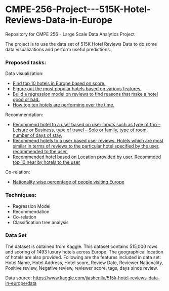 # CMPE-256-Project---515K-Hotel-Reviews-Data-in-Europe
Repository for CMPE 256 - Large Scale Data Analytics Project

The project is to use the data set of 515K Hotel Reviews Data to do some data visualizations and perform useful predictions.

### Proposed tasks:
Data visualization:
*	[Find top 10 hotels in Europe based on score.](https://github.com/aashi-tiwari/CMPE-256-Project---515K-Hotel-Reviews-Data-in-Europe/blob/master/Visualization/Top10HotelsInEuropeBasedOnScore.ipynb)
* [Figure out the most popular hotels based on various features.](https://github.com/aashi-tiwari/CMPE-256-Project---515K-Hotel-Reviews-Data-in-Europe/blob/master/Visualization/PopularHotelsBasedOnDifferentFeatures.ipynb)
* [Build a regression model on reviews to find reasons that make a hotel good or bad.](https://github.com/aashi-tiwari/CMPE-256-Project---515K-Hotel-Reviews-Data-in-Europe/blob/master/Visualization/WordCloud%20Visualization%20of%20Hotel%20Reviews.Rmd)
* [How top ten hotels are performing over the time.](https://github.com/aashi-tiwari/CMPE-256-Project---515K-Hotel-Reviews-Data-in-Europe/blob/master/Visualization/How%20top%2010%20hotels%20are%20doing%20over%20the%20time.ipynb)

Recommendation:
* [Recommend hotel to a user based on user inputs such as type of trip – Leisure or Business, type of travel – Solo or family, type of room, number of days of stay.](https://github.com/aashi-tiwari/CMPE-256-Project---515K-Hotel-Reviews-Data-in-Europe/blob/master/Recommendations/Hotel%20Recommendation%20Based%20on%20tags.ipynb)
* [Recommend hotels to a user based user reviews. Hotels which are most similar in terms of reviews to the particular hotel specified by the user, recommended to the user.](https://github.com/aashi-tiwari/CMPE-256-Project---515K-Hotel-Reviews-Data-in-Europe/blob/master/Recommendations/hotel%20recommendation%20based%20on%20reviews.ipynb)
* [Recommended hotel based on Location provided by user. Recommded top 10 near by hotels to the user](https://github.com/aashi-tiwari/CMPE-256-Project---515K-Hotel-Reviews-Data-in-Europe/blob/master/Recommendations/Recommend%20close%20by%20Hotel.ipynb)

Co-relation:
* [Nationality wise percentage of people visiting Europe](https://github.com/aashi-tiwari/CMPE-256-Project---515K-Hotel-Reviews-Data-in-Europe/blob/master/Co-relation/NationalityWisePercentage.ipynb)

### Techniques:
* Regression Model
* Recommendation
* Co-relation
* Classification tree analysis

### Data Set
The dataset is obtained from Kaggle. 
This dataset contains 515,000 rows and scoring of 1493 luxury hotels across Europe. The geographical location of hotels are also provided. 
Following are the features included in data set: Hotel Name, Hotel Address, Hotel score, Review Date, Reviewer Nationality, Positive review, Negative review, reviewer score, tags, days since review.

Data source: https://www.kaggle.com/jiashenliu/515k-hotel-reviews-data-in-europe/data
